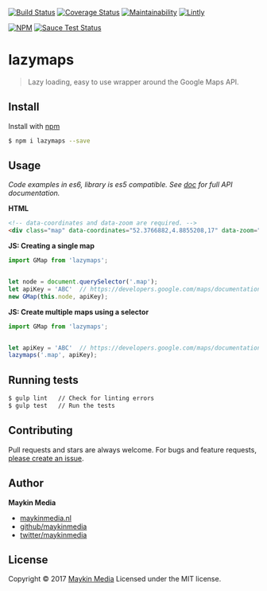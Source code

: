 [![Build Status](https://travis-ci.org/maykinmedia/lazymaps.svg?branch=master)](https://travis-ci.org/maykinmedia/lazymaps)
[![Coverage Status](https://coveralls.io/repos/github/maykinmedia/lazymaps/badge.svg?branch=master)](https://coveralls.io/github/maykinmedia/lazymaps?branch=master)
[![Maintainability](https://api.codeclimate.com/v1/badges/300ec356bdf46e7469e3/maintainability)](https://codeclimate.com/github/maykinmedia/lazymaps/maintainability)
[![Lintly](https://lintly.com/gh/maykinmedia/lazymaps/badge.svg)](https://lintly.com/gh/maykinmedia/lazymaps/)

[![NPM](https://nodei.co/npm/lazymaps.png?downloads=true&downloadRank=true&stars=true)](https://nodei.co/npm/lazymaps/)
[![Sauce Test Status](https://saucelabs.com/browser-matrix/lazymaps.svg)](https://saucelabs.com/u/lazymaps)


# lazymaps

> Lazy loading, easy to use wrapper around the Google Maps API.

## Install

Install with [npm](https://www.npmjs.com/)

```sh
$ npm i lazymaps --save
```

## Usage 

*Code examples in es6, library is es5 compatible.*
*See [doc](doc/) for full API documentation.*

**HTML**

```html
<!-- data-coordinates and data-zoom are required. -->
<div class="map" data-coordinates="52.3766882,4.8855208,17" data-zoom="15"></div>
```


**JS: Creating a single map**

```js
import GMap from 'lazymaps';


let node = document.querySelector('.map');
let apiKey = 'ABC'  // https://developers.google.com/maps/documentation/javascript/get-api-key
new GMap(this.node, apiKey);
```


**JS: Create multiple maps using a selector**

```js
import GMap from 'lazymaps';


let apiKey = 'ABC'  // https://developers.google.com/maps/documentation/javascript/get-api-key
lazymaps('.map', apiKey);
```


## Running tests

```sh
$ gulp lint   // Check for linting errors
$ gulp test   // Run the tests
```

## Contributing

Pull requests and stars are always welcome. For bugs and feature requests, [please create an issue](https://github.com/maykinmedia/lazymaps/issues).

## Author

**Maykin Media**

* [maykinmedia.nl](https://www.maykinmedia.nl/)
* [github/maykinmedia](https://github.com/maykinmedia)
* [twitter/maykinmedia](http://twitter.com/maykinmedia)

## License

Copyright © 2017 [Maykin Media](https://www.maykinmedia.nl/)
Licensed under the MIT license.
